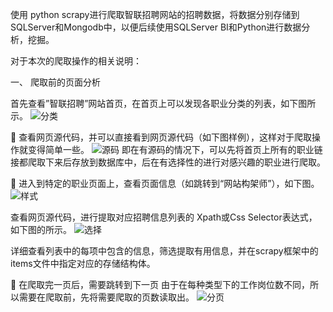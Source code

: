 使用 python scrapy进行爬取智联招聘网站的招聘数据，将数据分别存储到 SQLServer和Mongodb中，以便后续使用SQLServer BI和Python进行数据分析，挖掘。

对于本次的爬取操作的相关说明：

一、      爬取前的页面分析

首先查看”智联招聘”网站首页，在首页上可以发现各职业分类的列表，如下图所示。
![分类](https://github.com/Shadow-Hunter-X/Crawl-Recruit-Data/blob/master/res/res1.jpg)

	查看网页源代码，并可以直接看到网页源代码（如下图样例），这样对于爬取操作就变得简单一些。
![源码](https://github.com/Shadow-Hunter-X/Crawl-Recruit-Data/blob/master/res/res2.jpg)
即在有源码的情况下，可以先将首页上所有的职业链接都爬取下来后存放到数据库中，后在有选择性的进行对感兴趣的职业进行爬取。

	进入到特定的职业页面上，查看页面信息（如跳转到“网站构架师”），如下图。
![样式](https://github.com/Shadow-Hunter-X/Crawl-Recruit-Data/blob/master/res/res3.jpg)

查看网页源代码，进行提取对应招聘信息列表的 Xpath或Css Selector表达式，如下图的所示。
![选择](https://github.com/Shadow-Hunter-X/Crawl-Recruit-Data/blob/master/res/res4.jpg)

详细查看列表中的每项中包含的信息，筛选提取有用信息，并在scrapy框架中的items文件中指定对应的存储结构体。

	在爬取完一页后，需要跳转到下一页
由于在每种类型下的工作岗位数不同，所以需要在爬取前，先将需要爬取的页数读取出。
![分页](https://github.com/Shadow-Hunter-X/Crawl-Recruit-Data/blob/master/res/res4.jpg)

